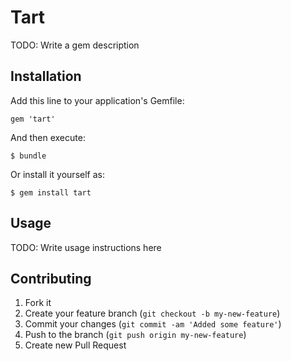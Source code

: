 # Tart

TODO: Write a gem description

## Installation

Add this line to your application's Gemfile:

    gem 'tart'

And then execute:

    $ bundle

Or install it yourself as:

    $ gem install tart

## Usage

TODO: Write usage instructions here

## Contributing

1. Fork it
2. Create your feature branch (`git checkout -b my-new-feature`)
3. Commit your changes (`git commit -am 'Added some feature'`)
4. Push to the branch (`git push origin my-new-feature`)
5. Create new Pull Request
